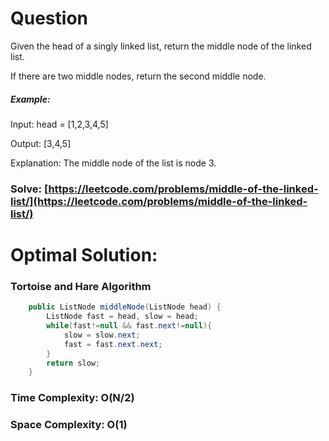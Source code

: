# Question

Given the head of a singly linked list, return the middle node of the linked list.

If there are two middle nodes, return the second middle node.


##### Example:

Input: head = [1,2,3,4,5]

Output: [3,4,5]

Explanation: The middle node of the list is node 3.



### Solve: [https://leetcode.com/problems/middle-of-the-linked-list/](https://leetcode.com/problems/middle-of-the-linked-list/)
   


# Optimal Solution:  

### Tortoise and Hare Algorithm

``` java
    public ListNode middleNode(ListNode head) {
        ListNode fast = head, slow = head;
        while(fast!=null && fast.next!=null){
            slow = slow.next;
            fast = fast.next.next;
        }
        return slow;
    }
```
### Time Complexity: O(N/2)  
### Space Complexity: O(1)